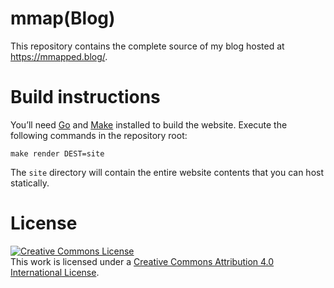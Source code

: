 # mmap(Blog)

This repository contains the complete source of my blog hosted at https://mmapped.blog/.

# Build instructions

You’ll need [Go](https://go.dev/) and [Make](https://www.gnu.org/software/make/) installed to build the website.
Execute the following commands in the repository root:

```shell
make render DEST=site
```

The `site` directory will contain the entire website contents that you can host statically.

# License

<a rel="license" href="http://creativecommons.org/licenses/by/4.0/"><img alt="Creative Commons License" style="border-width:0" src="https://i.creativecommons.org/l/by/4.0/88x31.png" /></a><br />This work is licensed under a <a rel="license" href="http://creativecommons.org/licenses/by/4.0/">Creative Commons Attribution 4.0 International License</a>.
